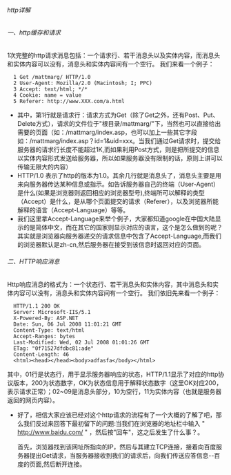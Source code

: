 ###### http详解

###### 一、http缓存和请求

 1次完整的http请求消息包括：一个请求行、若干消息头以及实体内容，而消息头和实体内容可以没有，消息头和实体内容间有一个空行。
 我们来看一个例子：
 ```
   1 Get /mattmarg/ HTTP/1.0
   2 User-Agent: Mozilla/2.0 (Macintosh; I; PPC)
   3 Accept: text/html; */*
   4 Cookie: name = value
   5 Referer: http://www.XXX.com/a.html
```
  - 其中，第1行就是请求行：请求方式为Get（除了Get之外，还有Post、Put、Delete方式），请求的文件位于"根目录/mattmarg/"下，当然也可以直接给出需要的页面（如：/mattmarg/index.asp，也可以加上一些其它字段 如：/mattmarg/index.asp？id=1&uid=xxx。当我们通过Get请求时，提交给服务器的请求行长度不能超过1K,而如果利用Post方式，则是把所提交的信息以实体内容形式发送给服务器，所以如果服务器没有限制的话，原则上讲可以传输无限大的内容）
  - HTTP/1.0 表示了http的版本为1.0。其余几行就是消息头了，消息头主要是用来向服务器传达某种信息或指示。如告诉服务器自己的终端（User-Agent）是什么(如果是浏览器则返回相应的浏览器型号),终端所可以解释的类型（Accept）是什么，是从哪个页面提交的请求（Referer），以及浏览器所能解释的语言（Accept-Language）等等。
  - 我们这里拿Accept-Language来举个例子，大家都知道google在中国大陆显示的是简体中文，而在其它的国家则显示对应的语言，这个是怎么做到的呢？其实就是浏览器向服务器递交的请求信息中包含了Accept-Language,而我们的浏览器默认是zh-cn,然后服务器在接受到该信息时返回对应的页面。

###### 二、HTTP响应消息

  Http响应消息的格式为：一个状态行、若干消息头和实体内容，其中消息头和实体内容可以没有，消息头和实体内容间有一个空行。
  我们依旧先来看一个例子：
  ```
    HTTP/1.1 200 OK
    Server: Microsoft-IIS/5.1
    X-Powered-By: ASP.NET
    Date: Sun, 06 Jul 2008 11:01:21 GMT
    Content-Type: text/html
    Accept-Ranges: bytes
    Last-Modified: Wed, 02 Jul 2008 01:01:26 GMT
    ETag: "0f71527dfdbc81:ade"
    Content-Length: 46
    <html><head></head><body>adfasfa</body></html>
  ```
  
  其中，01行是状态行，用于显示服务器响应的状态，HTTP/1.1显示了对应的http协议版本，200为状态数字，OK为状态信息用于解释状态数字（这里OK对应200，表示请求正常）；02~09是消息头部分，10为空行，11为实体内容（也就是服务器返回的网页内容）。

 - 好了，相信大家应该已经对这个http请求的流程有了一个大概的了解了吧，那么我们反过来回答下最初留下的问题:当我们在浏览器的地址栏中输入 " http://www.baidu.com/ " ，然后按"回车"，这之后发生了什么事？。

   首先，浏览器找到该网址所指向的IP，然后与其建立TCP连接，接着向百度服务器提出Get请求，当服务器接收到我们的请求后，向我们传送应答信息--百度的页面,然后断开连接。
